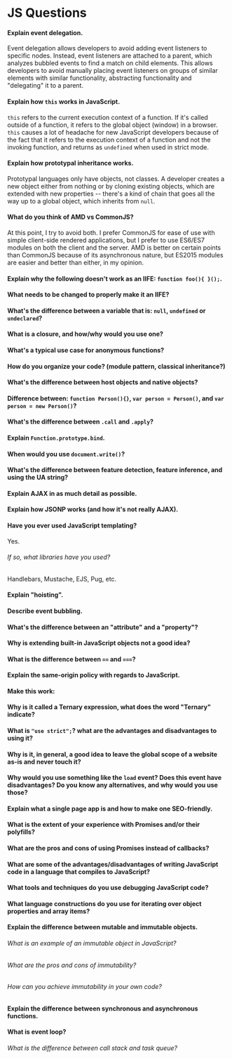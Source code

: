 # JS Questions

#### Explain event delegation.

Event delegation allows developers to avoid adding event listeners to specific
nodes. Instead, event listeners are attached to a parent, which analyzes bubbled
events to find a match on child elements. This allows developers to avoid
manually placing event listeners on groups of similar elements with similar
functionality, abstracting functionality and "delegating" it to a parent.

#### Explain how `this` works in JavaScript.

`this` refers to the current execution context of a function. If it's called
outside of a function, it refers to the global object (window) in a browser.
`this` causes a lot of headache for new JavaScript developers because of the
fact that it refers to the execution context of a function and not the
invoking function, and returns as `undefined` when used in strict mode.

#### Explain how prototypal inheritance works.

Prototypal languages only have objects, not classes. A developer creates a new
object either from nothing or by cloning existing objects, which are extended
with new properties -- there's a kind of chain that goes all the way up to a
global object, which inherits from `null`.

#### What do you think of AMD vs CommonJS?

At this point, I try to avoid both. I prefer CommonJS for ease of use with
simple client-side rendered applications, but I prefer to use ES6/ES7 modules on
both the client and the server. AMD is better on certain points than CommonJS because of its
asynchronous nature, but ES2015 modules are easier and better than either, in my
opinion.

#### Explain why the following doesn't work as an IIFE: `function foo(){ }();`.


#### What needs to be changed to properly make it an IIFE?

#### What's the difference between a variable that is: `null`, `undefined` or `undeclared`?

#### What is a closure, and how/why would you use one?

#### What's a typical use case for anonymous functions?

#### How do you organize your code? (module pattern, classical inheritance?)

#### What's the difference between host objects and native objects?

#### Difference between: `function Person(){}`, `var person = Person()`, and `var person = new Person()`?

#### What's the difference between `.call` and `.apply`?

#### Explain `Function.prototype.bind`.

#### When would you use `document.write()`?

#### What's the difference between feature detection, feature inference, and using the UA string?

#### Explain AJAX in as much detail as possible.

#### Explain how JSONP works (and how it's not really AJAX).

#### Have you ever used JavaScript templating?

Yes.

###### If so, what libraries have you used?

Handlebars, Mustache, EJS, Pug, etc.

#### Explain "hoisting".


#### Describe event bubbling.


#### What's the difference between an "attribute" and a "property"?


#### Why is extending built-in JavaScript objects not a good idea?

#### What is the difference between `==` and `===`?

#### Explain the same-origin policy with regards to JavaScript.

#### Make this work:

#### Why is it called a Ternary expression, what does the word "Ternary" indicate?

#### What is `"use strict";`? what are the advantages and disadvantages to using it?

#### Why is it, in general, a good idea to leave the global scope of a website as-is and never touch it?

#### Why would you use something like the `load` event? Does this event have disadvantages? Do you know any alternatives, and why would you use those?

#### Explain what a single page app is and how to make one SEO-friendly.

#### What is the extent of your experience with Promises and/or their polyfills?

#### What are the pros and cons of using Promises instead of callbacks?

#### What are some of the advantages/disadvantages of writing JavaScript code in a language that compiles to JavaScript?

#### What tools and techniques do you use debugging JavaScript code?


#### What language constructions do you use for iterating over object properties and array items?


#### Explain the difference between mutable and immutable objects.

###### What is an example of an immutable object in JavaScript?
###### What are the pros and cons of immutability?
###### How can you achieve immutability in your own code?


#### Explain the difference between synchronous and asynchronous functions.


#### What is event loop?
###### What is the difference between call stack and task queue?


